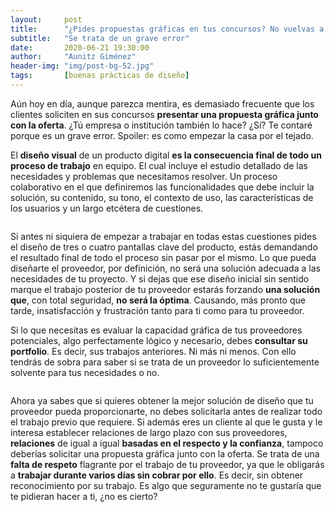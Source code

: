 ```yaml
---
layout:     post
title:      "¿Pides propuestas gráficas en tus concursos? No vuelvas a hacerlo"
subtitle:   "Se trata de un grave error"
date:       2020-06-21 19:30:00
author:     "Aunitz Giménez"
header-img: "img/post-bg-52.jpg"
tags:       [buenas prácticas de diseño]
---
```


<p>Aún hoy en día, aunque parezca mentira, es demasiado frecuente que los clientes soliciten en sus concursos <strong>presentar una propuesta gráfica junto con la oferta</strong>. ¿Tú empresa o institución también lo hace? ¿Sí? Te contaré porque es un grave error. Spoiler: es como empezar la casa por el tejado.</p>

<p>El <strong>diseño visual</strong> de un producto digital <strong>es la consecuencia final de todo un proceso de trabajo</strong> en equipo. El cual incluye el estudio detallado de las necesidades y problemas que necesitamos resolver. Un proceso colaborativo en el que definiremos las funcionalidades que debe incluir la solución, su contenido, su tono, el contexto de uso, las características de los usuarios y un largo etcétera de cuestiones.</p>

<p><img src="{{ site.baseurl }}/img/propuestas-graficas-en-tus-concursos-grave-error-01.jpg" alt=""></p>

<p>Si antes ni siquiera de empezar a trabajar en todas estas cuestiones pides el diseño de tres o cuatro pantallas clave del producto, estás demandando el resultado final de todo el proceso sin pasar por el mismo. Lo que pueda diseñarte el proveedor, por definición, no será una solución adecuada a las necesidades de tu proyecto. Y si dejas que ese diseño inicial sin sentido marque el trabajo posterior de tu proveedor estarás forzando <strong>una solución que</strong>, con total seguridad, <strong>no será la óptima</strong>. Causando, más pronto que tarde, insatisfacción y frustración tanto para ti como para tu proveedor.</p>

<p>Si lo que necesitas es evaluar la capacidad gráfica de tus proveedores potenciales, algo perfectamente lógico y necesario, debes <strong>consultar su portfolio</strong>. Es decir, sus trabajos anteriores. Ni más ni menos. Con ello tendrás de sobra para saber si se trata de un proveedor lo suficientemente solvente para tus necesidades o no.</p>

<p><img src="{{ site.baseurl }}/img/propuestas-graficas-en-tus-concursos-grave-error-02.jpg" alt=""></p>

<p>Ahora ya sabes que si quieres obtener la mejor solución de diseño que tu proveedor pueda proporcionarte, no debes solicitarla antes de realizar todo el trabajo previo que requiere. Si además eres un cliente al que le gusta y le interesa establecer relaciones de largo plazo con sus proveedores, <strong>relaciones</strong> de igual a igual <strong>basadas en el respecto y la confianza</strong>, tampoco deberías solicitar una propuesta gráfica junto con la oferta. Se trata de una <strong>falta de respeto</strong> flagrante por el trabajo de tu proveedor, ya que le obligarás a <strong>trabajar durante varios días sin cobrar por ello</strong>. Es decir, sin obtener reconocimiento por su trabajo. Es algo que seguramente no te gustaría que te pidieran hacer a ti, ¿no es cierto?</p>

